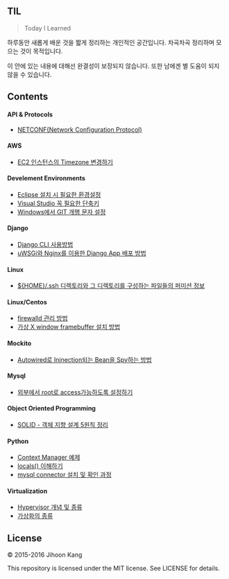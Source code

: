 TIL
---

> Today I Learned

하루동안 새롭게 배운 것을 짧게 정리하는 개인적인 공간입니다. 차곡차곡 정리하며 모으는 것이 목적입니다.

이 안에 있는 내용에 대해선 완결성이 보장되지 않습니다. 또한 남에겐 별 도움이 되지 않을 수 있습니다.

Contents
---

#### API & Protocols

- [NETCONF(Network Configuration Protocol)](api/netconf.md)

#### AWS

- [EC2 인스턴스의 Timezone 변경하기](aws/ec2-timezone.md)

#### Develement Environments

- [Eclipse 설치 시 필요한 환경설정](devenv/eclipse-settings.md)
- [Visual Studio 꼭 필요한 단축키](devenv/visualstudio-shortcuts.md)
- [Windows에서 GIT 개행 문자 설정](devenv/windows-git-line-endings.md)

#### Django

- [Django CLI 사용방법](django/command_usage.md)
- [uWSGi와 Nginx를 이용한 Django App 배포 방법](django/deployment.md)

#### Linux
- [${HOME}/.ssh 디렉토리와 그 디렉토리를 구성하는 파일들의 퍼미션 정보](linux/ssh-file-permission.md)

#### Linux/Centos

- [firewalld 관리 방법](linux/centos/firwalld.md)
- [가상 X window framebuffer 설치 방법](linux/centos/xvfb.md)

#### Mockito

- [Autowired로 Injnection되는 Bean을 Spy하는 방법](mockito/spying-autowired-bean.md)

#### Mysql

- [외부에서 root로 access가능하도록 설정하기](mysql/change_hostname_for_root.md)

#### Object Oriented Programming

- [SOLID - 객체 지향 설계 5원칙 정리](oop/solid-principles.md)

#### Python

- [Context Manager 예제](python/contextmanager-test.py)
- [locals() 이해하기](python/locals.md)
- [mysql connector 설치 및 확인 과정](python/mysql-connector-install.md)

#### Virtualization

- [Hypervisor 개념 및 종류](virtualization/hypervisor.md)
- [가상화의 종류](virtualization/types_of_virtualization.md)


License
---

© 2015-2016 Jihoon Kang

This repository is licensed under the MIT license. See LICENSE for details.




